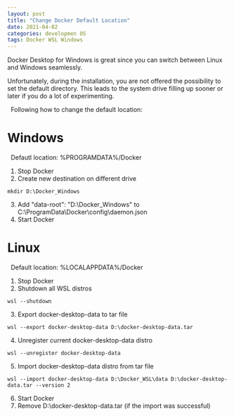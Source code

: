 ```yaml
---
layout: post
title: "Change Docker Default Location"
date: 2021-04-02
categories: developmen OS
tags: Docker WSL Windows
---
```

Docker Desktop for Windows is great since you can switch between Linux and Windows seamlessly.

Unfortunately, during the installation, you are not offered the possibility to set the default directory. 
This leads to the system drive filling up sooner or later if you do a lot of experimenting.

 
Following how to change the default location:


# Windows

 
Defautl location: %PROGRAMDATA%/Docker
 
1. Stop Docker
2. Create new destination on different drive

```
mkdir D:\Docker_Windows
```

3. Add "data-root": "D:\\Docker_Windows" to C:\ProgramData\Docker\config\daemon.json
4. Start Docker


# Linux

 
Default location: %LOCALAPPDATA%/Docker 
 
1. Stop Docker
2. Shutdown all WSL distros
```
wsl --shutdown
```
3. Export docker-desktop-data to tar file
```
wsl --export docker-desktop-data D:\docker-desktop-data.tar
```
4. Unregister current docker-desktop-data distro
```
wsl --unregister docker-desktop-data
```
5. Import docker-desktop-data distro from tar file
```
wsl --import docker-desktop-data D:\Docker_WSL\data D:\docker-desktop-data.tar --version 2
```
6. Start Docker
7. Remove D:\docker-desktop-data.tar (if the import was successful)